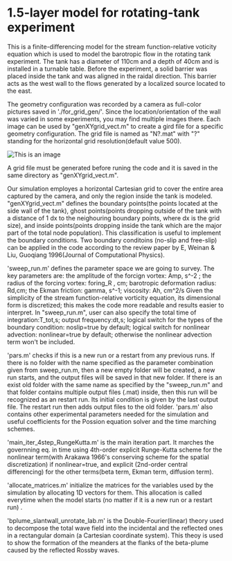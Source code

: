 # 1.5-layer model for rotating-tank experiment
This is a finite-differencing model for the stream function-relative voticity equation which is used to model the barotropic flow in the rotating tank experiment. The tank has a diameter of 110cm and a depth of 40cm and is installed in a turnable table. Before the experiment, a solid barrier was placed inside the tank and was aligned in the raidal direction. This barrier acts as the west wall to the flows generated by a localized source located to the east. 

The geometry configuration was recorded by a camera as full-color pictures saved in './for_grid_gen/'. Since the location/orientation of the wall was varied in some experiments, you may find multiple images there. Each image can be used by "genXYgrid_vect.m" to create a gird file for a specific geometry configuration. The grid file is named as "N?.mat" with "?" standing for the horizontal grid resolution(default value 500).

![This is an image](/rotating-tank-experiment/blob/main/for_grid_gen/1oclock.tif)

A grid file must be generated before runing the code and it is saved in the same directory as "genXYgrid_vect.m". 

Our simulation employes a horizontal Cartesian grid to cover the entire area captured by the camera, and only the region inside the tank is modeled.
"genXYgrid_vect.m" defines the boundary points(the points located at the side wall of the tank), ghost points(points dropping outside of the tank with  a distance of 1 dx to the neighouring boundary points, where dx is the grid size), and inside points(points dropping inside the tank which are the major part of the total node population). This classification is useful to implement the boundary conditions. Two boundary conditoins (no-slip and free-slip) can be applied in the code according to the review paper by E, Weinan & Liu, Guoqiang 1996(Journal of Computational Physics).

'sweep_run.m' defines the parameter space we are going to survey. The key parameters are:
the amplitude of the forcign vortex: Amp, s^-2 ;
the radius of the forcing vortex: foring_R , cm; 
barotropic deformation radius: Rd,cm; 
the Ekman friction: gamma, s^-1; 
viscosity: Ah, cm^2/s 
Given the simplicity of the stream function-relative vorticity equation, its dimensional form is discretized; this makes the code more readable and results easier to interpret.
In "sweep_run.m", user can also specify
the total time of integration:T_tot,s;
output frequency:dt,s; 
logical switch for the types of the boundary condition: noslip=true by default;
logical switch for nonlinear advection: nonlinear=true by default; otherwise the nonlinear advection term won't be included.

'pars.m' checks if this is a new run or a restart from any previous runs. If there is no folder with the name specified as the parameter combination given from sweep_run.m, then a new empty folder will be created, a new run starts, and the output files will be saved in that new folder. If there is an exist old folder with the same name as specified by the "sweep_run.m" and that folder contains multiple output files (.mat) inside, then this run will be recognized as an restart run. Its initial condition is given by the last output file. The restart run then adds output files to the old folder.
'pars.m' also contains other experimental parameters needed for the simulation and useful coefficients for the Possion equation solver and the time marching schemes. 

'main_iter_4step_RungeKutta.m' is the main iteration part. It marches the governning eq. in time using 4th-order explicit Runge-Kutta scheme for the nonlinear term(with Arakawa 1966's conserving scheme for the spatial discretization) if nonlinear=true, and explicit (2nd-order central differencing) for the other terms(beta term, Ekman term, diffusion term). 

'allocate_matrices.m' initialize the matrices for the variables used by the simulation by allocating 1D vectors for them. This allocation is called everytime when the model starts (no matter if it is a new run or a restart run) .

'bplume_slantwall_unrotate_lab.m' is the Double-Fourier(linear) theory used to decompose the total wave field into the incidental and the reflected ones in a rectangular domain (a Cartesian coordinate system). This theoy is used to show the formation of the meanders at the flanks of the beta-plume caused by the reflected Rossby waves.


